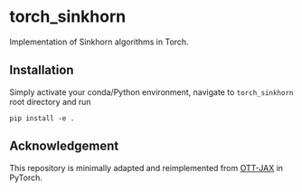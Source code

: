 # torch_sinkhorn

Implementation of Sinkhorn algorithms in Torch.

## Installation

Simply activate your conda/Python environment, navigate to `torch_sinkhorn` root directory and run

```azure
pip install -e .
```

## Acknowledgement

This repository is minimally adapted and reimplemented from [OTT-JAX](https://ott-jax.readthedocs.io/en/latest/) in PyTorch.